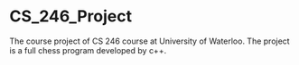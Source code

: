 # CS_246_Project
The course project of CS 246 course at University of Waterloo. The project is a full chess program developed by c++.
